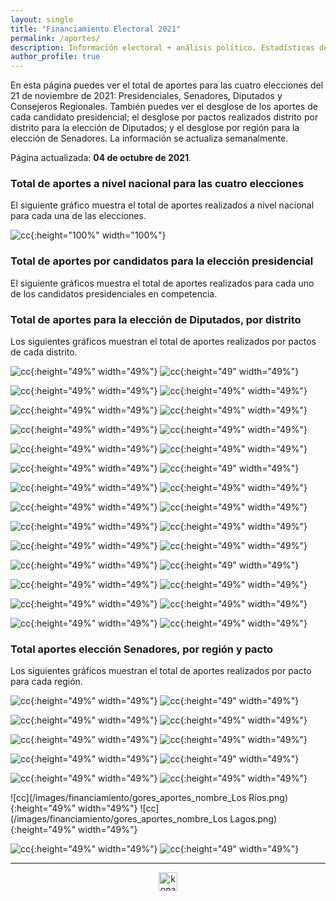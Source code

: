 ```yaml
---
layout: single
title: "Financiamiento Electoral 2021"
permalink: /aportes/
description: Información electoral + análisis político. Estadísticas de financiamiento electoral.
author_profile: true
---
```


En esta página puedes ver el total de aportes para las cuatro elecciones del 21 de noviembre de 2021: Presidenciales, Senadores, Diputados y Consejeros Regionales. También puedes ver el desglose de los aportes de cada candidato presidencial; el desglose por pactos realizados distrito por distrito para la elección de Diputados; y el desglose por región para la elección de Senadores. La información se actualiza semanalmente.

Página actualizada: **04 de octubre de 2021**.


### Total de aportes a nivel nacional para las cuatro elecciones

El siguiente gráfico muestra el total de aportes realizados a nivel nacional para cada una de las elecciones.


![cc](/images/aportes2021_todos.png){:height="100%" width="100%"}


### Total de aportes por candidatos para la elección presidencial

El siguiente gráficos muestra el total de aportes realizados para cada uno de los candidatos presidenciales en competencia.


### Total de aportes para la elección de Diputados, por distrito

Los siguientes gráficos muestran el total de aportes realizados por pactos de cada distrito.

![cc](/images/financiamiento/cc_aportes_1.png){:height="49%" width="49%"} ![cc](/images/financiamiento/cc_aportes_2.png){:height="49" width="49%"}

![cc](/images/financiamiento/cc_aportes_3.png){:height="49%" width="49%"} ![cc](/images/financiamiento/cc_aportes_4.png){:height="49%" width="49%"}

![cc](/images/financiamiento/cc_aportes_5.png){:height="49%" width="49%"} ![cc](/images/financiamiento/cc_aportes_6.png){:height="49%" width="49%"}

![cc](/images/financiamiento/cc_aportes_7.png){:height="49%" width="49%"} ![cc](/images/financiamiento/cc_aportes_8.png){:height="49%" width="49%"}

![cc](/images/financiamiento/cc_aportes_9.png){:height="49%" width="49%"} ![cc](/images/financiamiento/cc_aportes_10.png){:height="49%" width="49%"}

![cc](/images/financiamiento/cc_aportes_11.png){:height="49%" width="49%"} ![cc](/images/financiamiento/cc_aportes_12.png){:height="49" width="49%"}

![cc](/images/financiamiento/cc_aportes_13.png){:height="49%" width="49%"} ![cc](/images/financiamiento/cc_aportes_14.png){:height="49%" width="49%"}

![cc](/images/financiamiento/cc_aportes_15.png){:height="49%" width="49%"} ![cc](/images/financiamiento/cc_aportes_16.png){:height="49%" width="49%"}

![cc](/images/financiamiento/cc_aportes_17.png){:height="49%" width="49%"} ![cc](/images/financiamiento/cc_aportes_18.png){:height="49%" width="49%"}

![cc](/images/financiamiento/cc_aportes_19.png){:height="49%" width="49%"} ![cc](/images/financiamiento/cc_aportes_20.png){:height="49%" width="49%"}

![cc](/images/financiamiento/cc_aportes_21.png){:height="49%" width="49%"} ![cc](/images/financiamiento/cc_aportes_22.png){:height="49" width="49%"}

![cc](/images/financiamiento/cc_aportes_23.png){:height="49%" width="49%"} ![cc](/images/financiamiento/cc_aportes_24.png){:height="49%" width="49%"}

![cc](/images/financiamiento/cc_aportes_25.png){:height="49%" width="49%"} ![cc](/images/financiamiento/cc_aportes_26.png){:height="49%" width="49%"}

![cc](/images/financiamiento/cc_aportes_27.png){:height="49%" width="49%"} ![cc](/images/financiamiento/cc_aportes_28.png){:height="49%" width="49%"}


### Total aportes elección Senadores, por región y pacto

Los siguientes gráficos muestran el total de aportes realizados por pacto para cada región.

![cc](/images/financiamiento/gores_aportes_nombre_Arica.png){:height="49%" width="49%"} ![cc](/images/financiamiento/gores_aportes_nombre_Tarapacá.png){:height="49" width="49%"}

![cc](/images/financiamiento/gores_aportes_nombre_Antofagasta.png){:height="49%" width="49%"} ![cc](/images/financiamiento/gores_aportes_nombre_Atacama.png){:height="49%" width="49%"}

![cc](/images/financiamiento/gores_aportes_nombre_Coquimbo.png){:height="49%" width="49%"} ![cc](/images/financiamiento/gores_aportes_nombre_Valparaíso.png){:height="49%" width="49%"}

![cc](/images/financiamiento/gores_aportes_nombre_Metropolitana.png){:height="49%" width="49%"} ![cc](/images/financiamiento/gores_aportes_nombre_O'Higgins.png){:height="49" width="49%"}

![cc](/images/financiamiento/gores_aportes_nombre_Maule.png){:height="49%" width="49%"} ![cc](/images/financiamiento/gores_aportes_pacto_Araucanía.png){:height="49%" width="49%"}

![cc](/images/financiamiento/gores_aportes_nombre_Los Ríos.png){:height="49%" width="49%"} ![cc](/images/financiamiento/gores_aportes_nombre_Los Lagos.png){:height="49%" width="49%"}

![cc](/images/financiamiento/gores_aportes_nombre_Aysén.png){:height="49%" width="49%"} ![cc](/images/financiamiento/gores_aportes_nombre_Magallanes.png){:height="49" width="49%"}

---

<!-- NES -->
<style>
.aligncenter {
    text-align: center;
}
</style>
<p class="aligncenter">
    <img src="/images/nes.png" width="30" height="30" alt="konami" />
</p>
<script src="/js/topsecret.js"></script>


<!-- Favicon -->
<link rel="apple-touch-icon" sizes="180x180" href="/apple-touch-icon.png">
<link rel="icon" type="image/png" sizes="32x32" href="/favicon-32x32.png">
<link rel="icon" type="image/png" sizes="16x16" href="/favicon-16x16.png">
<link rel="manifest" href="/site.webmanifest">
<link rel="mask-icon" href="/safari-pinned-tab.svg" color="#5bbad5">
<meta name="msapplication-TileColor" content="#b91d47">
<meta name="theme-color" content="#ffffff">
